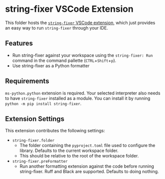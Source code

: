# string-fixer VSCode Extension

This folder hosts the [`string-fixer` VSCode extension](https://marketplace.visualstudio.com/items?itemName=Crozzers.string-fixer), which just provides an easy way to run `string-fixer` through your IDE.

## Features

- Run string-fixer against your workspace using the `string-fixer: Run` command in the command pallette (`CTRL`+`Shift`+`p`).
- Use string-fixer as a Python formatter

## Requirements

`ms-python.python` extension is required.
Your selected interpreter also needs to have `string-fixer` installed as a module. You can install it by running `python -m pip install string-fixer`.

## Extension Settings

This extension contributes the following settings:

* `string-fixer.folder`
  - The folder containing the `pyproject.toml` file used to configure the library. Defaults to the current workspace folder.
  - This should be relative to the root of the workspace folder.
* `string-fixer.preFormatter`
  - Run another formatting extension against the code before running string-fixer. Ruff and Black are supported. Defaults to doing nothing.
